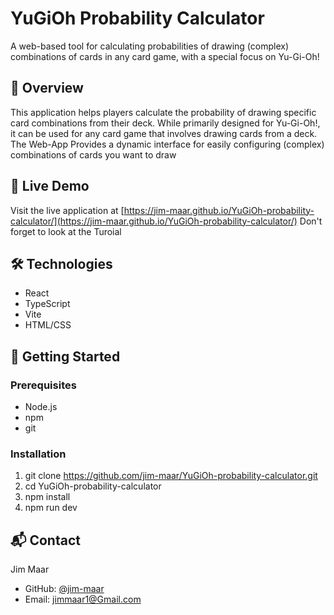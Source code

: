 # YuGiOh Probability Calculator

A web-based tool for calculating probabilities of drawing (complex) combinations of cards in any card game, with a special focus on Yu-Gi-Oh!

## 🌟 Overview

This application helps players calculate the probability of drawing specific card combinations from their deck. While primarily designed for Yu-Gi-Oh!, it can be used for any card game that involves drawing cards from a deck.
The Web-App Provides a dynamic interface for easily configuring (complex) combinations of cards you want to draw

## 🚀 Live Demo

Visit the live application at [https://jim-maar.github.io/YuGiOh-probability-calculator/](https://jim-maar.github.io/YuGiOh-probability-calculator/)
Don't forget to look at the Turoial

## 🛠️ Technologies

- React
- TypeScript
- Vite
- HTML/CSS

## 🚦 Getting Started

### Prerequisites

- Node.js
- npm
- git

### Installation

1. git clone https://github.com/jim-maar/YuGiOh-probability-calculator.git
2. cd YuGiOh-probability-calculator
3. npm install
4. npm run dev

## 📬 Contact

Jim Maar
- GitHub: [@jim-maar](https://github.com/jim-maar)
- Email: jimmaar1@Gmail.com